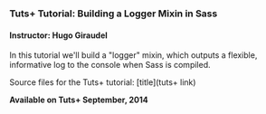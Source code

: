 ### Tuts+ Tutorial: Building a Logger Mixin in Sass
#### Instructor: Hugo Giraudel

In this tutorial we'll build a "logger" mixin, which outputs a flexible, informative log to the console when Sass is compiled.

Source files for the Tuts+ tutorial: [title](tuts+ link)

**Available on Tuts+ September, 2014**